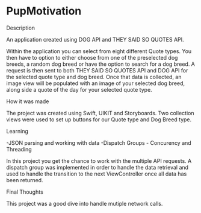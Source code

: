 # PupMotivation

Description

An application created using DOG API and THEY SAID SO QUOTES API.

Within the application you can select from eight different Quote types. You then have to option to either choose from one of the preselected dog breeds, a random dog breed or have the option to search for a dog breed. A request is then sent to both THEY SAID SO QUOTES API and DOG API for the selected quote type and dog breed. Once that data is collected, an image view will be populated with an image of your selected dog breed, along side a quote of the day for your selected quote type.

How it was made

The project was created using Swift, UIKIT and Storyboards.
Two collection views were used to set up buttons for our Quote type and Dog Breed type.

Learning

-JSON parsing and working with data -Dispatch Groups - Concurency and Threading

In this project you get the chance to work with the multiple API requests. A dispatch group was implemented in order to handle the data retrieval and used to handle the transition to the next ViewController once all data has been returned. 

Final Thoughts

This project was a good dive into handle mutiple network calls.

